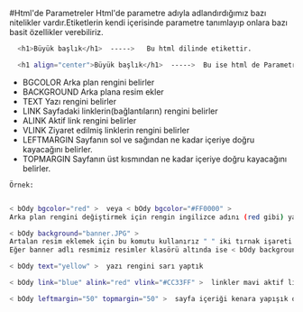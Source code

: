 #Html'de Parametreler
Html'de parametre adıyla adlandırdığımız bazı nitelikler vardır.Etiketlerin kendi içerisinde parametre tanımlayıp onlara bazı basit özellikler verebiliriz.
```sh
  <h1>Büyük başlık</h1>  ----->   Bu html dilinde etikettir.

  <h1 align="center">Büyük başlık</h1>  ----->  Bu ise html de Parametredir. 
```

* BGCOLOR Arka plan rengini belirler 
* BACKGROUND Arka plana resim ekler 
* TEXT Yazı rengini belirler 
* LINK Sayfadaki linklerin(bağlantıların) rengini belirler 
* ALINK Aktif link rengini belirler 
* VLINK Ziyaret edilmiş linklerin rengini belirler 
* LEFTMARGIN Sayfanın sol ve sağından ne kadar içeriye doğru kayacağını belirler. 
* TOPMARGIN Sayfanın üst kısmından ne kadar içeriye doğru kayacağını belirler. 

`Örnek:`
```sh

< bOdy bgcolor="red" >  veya < bOdy bgcolor="#FF0000" >  
Arka plan rengini değiştirmek için rengin ingilizce adını (red gibi) yada hexadecimal kodunu (#FF0000 gibi) girmeliyiz. Dikkat ettiyseniz hexadecimal kodu girerken kodun başına # işareti ekliyoruz Eğer kod kullanacaksak bu işareti kullanmalıyız yoksa yanlış olur.

< bOdy background="banner.JPG" >  
Artalan resim eklemek için bu komutu kullanırız " " iki tırnak işareti arasına resmin bulundugu yeri ,resmin adını ve resmin uzantısını yazarız "banner.JPG" örneğinde banner resmin adı JPG ise resmin uzantısı (türü) resim eğer html belgemiz ile aynı klasörde ise yolu yazmıyoruz 
Eğer banner adlı resmimiz resimler klasörü altında ise < bOdy background="resimler/banner.JPG" >  şeklinde belirtiyoruz. 

< bOdy text="yellow" >  yazı rengini sarı yaptık 

< bOdy link="blue" alink="red" vlink="#CC33FF" >  linkler mavi aktif link kırmızı ziyaret edilmiş linkler mor oldu. 

< bOdy leftmargin="50" topmargin="50" >  sayfa içeriği kenara yapışık olmadı belirttiğimiz miktarda içeriye kaydı.
```
